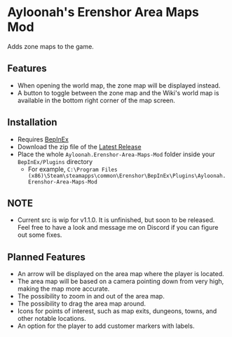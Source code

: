 # Ayloonah's Erenshor Area Maps Mod
Adds zone maps to the game.

## Features
- When opening the world map, the zone map will be displayed instead.
- A button to toggle between the zone map and the Wiki's world map is available in the bottom right corner of the map screen.

## Installation
- Requires [BepInEx](https://github.com/BepInEx/BepInEx)
- Download the zip file of the [Latest Release](https://github.com/Ayloonah/Erenshor-Area-Maps-Mod/releases/)
- Place the whole `Ayloonah.Erenshor-Area-Maps-Mod` folder inside your `BepInEx/Plugins` directory
  - For example, `C:\Program Files (x86)\Steam\steamapps\common\Erenshor\BepInEx\Plugins\Ayloonah.Erenshor-Area-Maps-Mod`
 
## NOTE
- Current src is wip for v1.1.0. It is unfinished, but soon to be released. Feel free to have a look and message me on Discord if you can figure out some fixes.

## Planned Features
- An arrow will be displayed on the area map where the player is located.
- The area map will be based on a camera pointing down from very high, making the map more accurate.
- The possibility to zoom in and out of the area map.
- The possibility to drag the area map around.
- Icons for points of interest, such as map exits, dungeons, towns, and other notable locations.
- An option for the player to add customer markers with labels.

